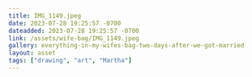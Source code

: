 ```yaml
---
title: IMG_1149.jpeg
date: 2023-07-28 19:25:57 -0700
dateadded: 2023-07-28 19:25:57 -0700
link: /assets/wife-bag/IMG_1149.jpeg
gallery: everything-in-my-wifes-bag-two-days-after-we-got-married
layout: asset
tags: ["drawing", "art", "Martha"]
--- 
```

